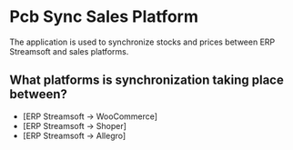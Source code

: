 
# Pcb Sync Sales Platform

The application is used to synchronize stocks and prices between ERP Streamsoft and sales platforms.

## What platforms is synchronization taking place between?
- [ERP Streamsoft -> WooCommerce]
- [ERP Streamsoft -> Shoper]
- [ERP Streamsoft -> Allegro]